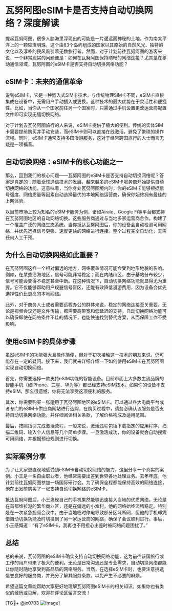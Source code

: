 # 瓦努阿图eSIM卡是否支持自动切换网络？深度解读

提起瓦努阿图，很多人脑海里浮现出的可能是一片遥远而神秘的土地。作为南太平洋上的一颗璀璨明珠，这个由83个岛屿组成的国家以其原始的自然风光、独特的文化以及淳朴的民风吸引着无数旅行者。然而，对于计划前往瓦努阿图的游客来说，一个非常现实的问题便是：如何在瓦努阿图保持顺畅的网络连接？尤其是在移动通信领域，瓦努阿图的eSIM卡是否支持自动切换网络功能？

## eSIM卡：未来的通信革命

说到eSIM卡，它是一种嵌入式SIM卡技术，与传统物理SIM卡不同，eSIM卡直接集成在设备中，无需用户手动插入或更换。这种技术的最大优势在于灵活性和便捷性。比如，当你从一个国家前往另一个国家时，只需通过手机设置更改运营商配置文件即可实现无缝切换网络。

对于计划去瓦努阿图旅行的人来说，eSIM卡提供了极大的便利。传统的实体SIM卡需要提前购买并手动安装，而eSIM卡则可以直接在线激活，避免了繁琐的操作流程。同时，eSIM卡通常支持多国漫游服务，这对于经常跨国旅行的人士而言无疑是一项福音。

## 自动切换网络：eSIM卡的核心功能之一

那么，回到我们的核心问题——瓦努阿图的eSIM卡是否支持自动切换网络呢？答案是肯定的！随着全球通信技术的发展，越来越多的eSIM卡服务商开始提供自动切换网络的功能。这意味着，当你身处瓦努阿图境内时，你的eSIM卡能够根据信号强度、网络质量等因素自动选择最优的本地网络运营商，确保你始终拥有最佳的上网体验。

以目前市场上较为知名的eSIM卡服务为例，诸如Airalo、Google Fi等平台都支持在瓦努阿图地区的自动网络切换。这些服务商通过与当地多家运营商合作，构建了一个覆盖广泛的网络生态系统。当你抵达瓦努阿图后，你的设备会自动检测可用网络，并优先选择信号更强、速度更快的网络进行连接。整个过程完全自动化，无需任何人工干预。

## 为什么自动切换网络如此重要？

在瓦努阿图这样一个相对偏远的地方，网络覆盖情况可能会受到地形地貌的影响。例如，在某些沿海地区，信号可能非常稳定；而在内陆山区，由于基站分布较少，信号可能会变得不稳定甚至中断。在这种情况下，自动切换网络功能就显得尤为重要。它不仅能够帮助用户规避信号盲区，还能有效降低漫游费用，因为设备会优先选择性价比更高的本地网络。

此外，对于商务人士或者需要远程办公的群体来说，稳定的网络连接至关重要。无论是视频会议还是文件传输，都需要高带宽和低延迟的支持。自动切换网络功能可以确保即使在网络条件不佳的情况下，也能快速找到替代方案，从而保障工作不受影响。

## 使用eSIM卡的具体步骤

虽然eSIM卡的功能强大且操作简便，但对于初次接触这一技术的朋友来说，仍可能存在一定的疑问。接下来，我们就来详细介绍一下如何使用eSIM卡在瓦努阿图实现自动切换网络。

首先，你需要选择一款支持eSIM功能的智能设备。目前市面上大多数主流品牌的智能手机（如iPhone、三星、华为等）都已经支持eSIM技术。如果你的设备不支持eSIM，那么很遗憾，你将无法享受这项便利的服务。

其次，你需要购买一张适用于瓦努阿图地区的eSIM卡。可以通过各大电商平台或者专门的eSIM卡供应商网站进行选购。在购买过程中，请务必确认该服务是否支持自动切换网络功能，并仔细阅读相关条款，了解价格构成及适用范围。

最后，按照指引完成激活流程。一般来说，激活过程包括下载指定的应用程序、扫描二维码、输入个人信息等几个简单步骤。一旦激活成功，你的设备就会自动搜索可用网络，并根据预设规则进行切换。

## 实际案例分享

为了让大家更直观地感受到eSIM卡自动切换网络的魅力，这里分享一个真实的案例。小王是一名自由职业者，他经常需要出差到世界各地处理业务。去年年底，他计划前往瓦努阿图参加一场国际研讨会。为了确保全程都能保持高效的网络连接，他在出发前购买了一张支持自动切换网络的eSIM卡。

抵达瓦努阿图后，小王发现自己的手机果然能够迅速接入当地的优质网络。无论是在首都维拉港的繁华商业区，还是在偏远的小渔村，他的网络始终流畅稳定。特别是在一次紧急视频会议中，由于当地临时停电导致部分区域断网，但他的手机却凭借自动切换功能及时切换到了另一家运营商的网络，确保了会议顺利进行。事后，小王感慨道：“有了eSIM卡，我再也不用担心出差时被网络问题困扰了。”

## 总结

总的来说，瓦努阿图的eSIM卡确实支持自动切换网络功能，这为前往该国旅行或工作的用户带来了极大的便利。无论是日常沟通还是专业需求，自动切换网络都能让你随时随地享受到高品质的网络服务。当然，在选择eSIM卡时，也要注意挑选信誉良好的服务商，并充分了解其服务条款，以免产生不必要的麻烦。

希望这篇文章能帮助大家更好地理解瓦努阿图eSIM卡的相关知识。如果你也有类似的经历或见解，欢迎在评论区留言交流！

[TG💪+ @jx0703 ![Image](https://github.com/user-attachments/assets/dbca1d08-cadb-493c-b0ec-ad6f7a83f270)]